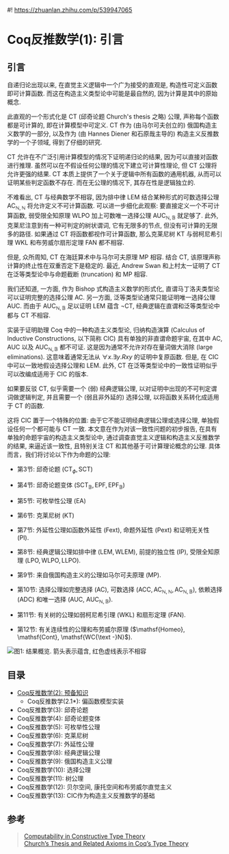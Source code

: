 #! https://zhuanlan.zhihu.com/p/539947065
# Coq反推数学(1): 引言

## 引言

自递归论出现以来, 在直觉主义逻辑中一个广为接受的直观是, 构造性可定义函数即可计算函数. 而这在构造主义类型论中可能是最自然的, 因为计算是其中的原始概念.

此直观的一个形式化是 $\mathsf{CT}$ (邱奇论题 Church's thesis 之略) 公理, 声称每个函数都是可计算的, 即在计算模型中可定义. $\mathsf{CT}$ 作为 (由马尔可夫创立的) 俄国构造主义数学的一部分, 以及作为 (由 Hannes Diener 和石原哉主导的) 构造主义反推数学的一个子领域, 得到了仔细的研究.

$\mathsf{CT}$ 允许在不广泛引用计算模型的情况下证明递归论的结果, 因为可以直接对函数进行推理. 虽然可以在不假设任何公理的情况下建立可计算性理论, 但 $\mathsf{CT}$ 公理将允许更强的结果. $\mathsf{CT}$ 本质上提供了一个关于逻辑中所有函数的通用机器, 从而可以证明某些判定函数不存在. 而在无公理的情况下, 其存在性是逻辑独立的.

不难看出, $\mathsf{CT}$ 与经典数学不相容, 因为排中律 $\mathsf{LEM}$ 结合某种形式的可数选择公理 $\mathsf{AC}_{\mathbb{N},\mathbb{N}}$ 将允许定义不可计算函数. 可以进一步细化此观察: 要直接定义一个不可计算函数, 弱受限全知原理 $\mathsf{WLPO}$ 加上可数唯一选择公理 $\mathsf{AUC}_{\mathbb{N},\mathbb{B}}$ 就足够了. 此外, 克莱尼注意到有一种可判定的树状谓词, 它有无限多的节点, 但没有可计算的无限多的路径. 如果通过 $\mathsf{CT}$ 将函数都视作可计算函数, 那么克莱尼树 $\mathsf{KT}$ 与弱柯尼希引理 $\mathsf{WKL}$ 和布劳威尔扇形定理 $\mathsf{FAN}$ 都不相容.

但是, 众所周知, $\mathsf{CT}$ 在海廷算术中与马尔可夫原理 $\mathsf{MP}$ 相容. 结合 $\mathsf{CT}$, 该原理声称计算的终止性在双重否定下是稳定的. 最近, Andrew Swan 和上村太一证明了 $\mathsf{CT}$ 在泛等类型论中与命题截断 (truncation) 和 $\mathsf{MP}$ 相容.

我们还知道, 一方面, 作为 Bishop 式构造主义数学的形式化, 直谓马丁洛夫类型论可以证明完整的选择公理 $\mathsf{AC}$. 另一方面, 泛等类型论通常只能证明唯一选择公理 $\mathsf{AUC}$. 而由于 $\mathsf{AUC}_{\mathbb{N},\mathbb{B}}$ 足以证明 $\mathsf{LEM}$ 蕴含 $\neg\mathsf{CT}$, 经典逻辑在直谓和泛等类型论中都与 $\mathsf{CT}$ 不相容.

实装于证明助理 Coq 中的一种构造主义类型论, 归纳构造演算 (Calculus of Inductive Constructions, 以下简称 $\mathsf{CIC}$) 具有单独的非直谓命题宇宙, 在其中 $\mathsf{AC}$, $\mathsf{AUC}$ 以及 $\mathsf{AUC}_{\mathbb{N},\mathbb{B}}$ 都不可证. 这是因为通常不允许对存在量词做大消除 (large eliminations). 这意味着通常无法从 $∀x.∃y.Rxy$ 的证明中复原函数. 但是, 在 $\mathsf{CIC}$ 中可以一致地假设选择公理和 $\mathsf{LEM}$. 此外, $\mathsf{CT}$ 在泛等类型论中的一致性证明似乎可以改编成适用于 $\mathsf{CIC}$ 的版本.

如果要反驳 $\mathsf{CT}$, 似乎需要一个 (弱) 经典逻辑公理, 以对证明中出现的不可判定谓词做逻辑判定, 并且需要一个 (弱且非外延的) 选择公理, 以将函数关系转化成适用于 $\mathsf{CT}$ 的函数.

这将 $\mathsf{CIC}$ 置于一个特殊的位置: 由于它不能证明经典逻辑公理或选择公理, 单独假设任何一个都可能与 $\mathsf{CT}$ 一致. 本文意在作为对该一致性问题的初步报告, 在具有单独的命题宇宙的构造主义类型论中, 通过调查直觉主义逻辑和构造主义反推数学的结果, 来逼近该一致性, 且特别关注 $\mathsf{CT}$ 和其他基于可计算理论概念的公理. 具体而言，我们将讨论以下作为命题的公理:

- 第3节: 邱奇论题 ($\mathsf{CT}_{ϕ}, \mathsf{SCT}$)

- 第4节: 邱奇论题变体 ($\mathsf{SCT}_\mathbb{B}, \mathsf{EPF}, \mathsf{EPF}_\mathbb{B}$)

- 第5节: 可枚举性公理 ($\mathsf{EA}$)

- 第6节: 克莱尼树 ($\mathsf{KT}$)

- 第7节: 外延性公理如函数外延性 ($\mathsf{Fext}$), 命题外延性 ($\mathsf{Pext}$) 和证明无关性 ($\mathsf{PI}$).

- 第8节: 经典逻辑公理如排中律 ($\mathsf{LEM},\mathsf{WLEM}$), 前提的独立性 ($\mathsf{IP}$), 受限全知原理 ($\mathsf{LPO},\mathsf{WLPO},\mathsf{LLPO}$).

- 第9节: 来自俄国构造主义的公理如马尔可夫原理 ($\mathsf{MP}$).

- 第10节: 选择公理如完整选择 ($\mathsf{AC}$), 可数选择 ($\mathsf{ACC}, \mathsf{AC}_{\mathbb{N},\mathbb{N}}, \mathsf{AC}_{\mathbb{N},\mathbb{B}}$), 依赖选择 ($\mathsf{ADC}$) 和唯一选择 ($\mathsf{AUC}$, $\mathsf{AUC}_{\mathbb{N},\mathbb{B}}$).

- 第11节: 有关树的公理如弱柯尼希引理 ($\mathsf{WKL}$) 和扇形定理 ($\mathsf{FAN}$).

- 第12节: 有关连续性的公理和布劳威尔原理 ($\mathsf{Homeo}, \mathsf{Cont}, \mathsf{WC{\text -}N}$).

![图1: 结果概览. 箭头表示蕴含, 红色虚线表示不相容](https://pic4.zhimg.com/80/v2-97f6f5ef2f7bc2ffb3db924a2e7d30b6.png)

## 目录
- [Coq反推数学(2): 预备知识](https://zhuanlan.zhihu.com/p/541329399)
  - Coq反推数学(2.1*): 偏函数模型实装
- Coq反推数学(3): 邱奇论题
- Coq反推数学(4): 邱奇论题变体
- Coq反推数学(5): 可枚举性公理
- Coq反推数学(6): 克莱尼树
- Coq反推数学(7): 外延性公理
- Coq反推数学(8): 经典逻辑公理
- Coq反推数学(9): 俄国构造主义公理
- Coq反推数学(10): 选择公理
- Coq反推数学(11): 树公理
- Coq反推数学(12): 贝尔空间, 康托空间和布劳威尔直觉主义
- Coq反推数学(13): CIC作为构造主义反推数学的基础

## 参考
> [Computability in Constructive Type Theory](https://www.ps.uni-saarland.de/Publications/details/Forster:2021:Computability_in_Constructive_Type_Th.html)  
[Church’s Thesis and Related Axioms in Coq’s Type Theory](https://www.ps.uni-saarland.de/Publications/details/Forster:2021:CT_Coq.html)  
